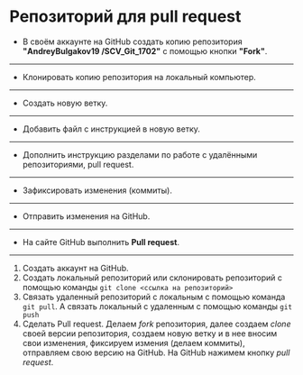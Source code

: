 # Репозиторий для **pull request**
* В своём аккаунте на GitHub создать копию репозитория **"AndreyBulgakov19
/SCV_Git_1702"** с помощью кнопки **"Fork"**.
---
* Клонировать копию репозитория на локальный компьютер.
---
* Создать новую ветку.
---
* Добавить файл с инструкцией в новую ветку.
---
* Дополнить инструкцию разделами по работе с удалёнными репозиториями, pull request.
---
* Зафиксировать изменения (коммиты).
---
* Отправить изменения на GitHub.
---
* На сайте GitHub выполнить **Pull request**.
---
1. Создать аккаунт на GitHub.
2. Создать локальный репозиторий или склонировать репозиторий с помощью команды `git clone <ссылка на репозиторий>`
3. Связать удаленный репозиторий с локальным с помощью команда `git pull`. А связать локальный с удаленным с помощью команды `git push`
4. Сделать Pull request. Делаем *fork* репозитория, далее создаем *clone* своей версии репозитория, создаем новую ветку и в нее вносим свои изменения, фиксируем измения (делаем коммиты), отправляем свою версию на GitHub. На GitHub нажимем кнопку *pull request*.